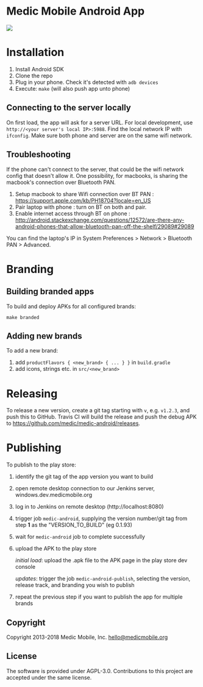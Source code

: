 Medic Mobile Android App
========================

<a href="https://travis-ci.org/medic/medic-android"><img src="https://travis-ci.org/medic/medic-android.svg"/></a>

# Installation

1. Install Android SDK
2. Clone the repo
3. Plug in your phone. Check it's detected with `adb devices`
4. Execute: `make` (will also push app unto phone)

## Connecting to the server locally
On first load, the app will ask for a server URL. For local development, use `http://<your server's local IP>:5988`.
Find the local network IP with `ifconfig`. Make sure both phone and server are on the same wifi network.

## Troubleshooting
If the phone can't connect to the server, that could be the wifi network config that doesn't allow it.
One possibility, for macbooks, is sharing the macbook's connection over Bluetooth PAN.
1. Setup macbook to share Wifi connection over BT PAN : https://support.apple.com/kb/PH18704?locale=en_US
2. Pair laptop with phone : turn on BT on both and pair.
3. Enable internet access through BT on phone : http://android.stackexchange.com/questions/12572/are-there-any-android-phones-that-allow-bluetooth-pan-off-the-shelf/29089#29089

You can find the laptop's IP in System Preferences > Network > Bluetooth PAN > Advanced.


# Branding

## Building branded apps

To build and deploy APKs for all configured brands:

	make branded

## Adding new brands

To add a new brand:

1. add `productFlavors { <new_brand> { ... } }` in `build.gradle`
2. add icons, strings etc. in `src/<new_brand>`


# Releasing

To release a new version, create a git tag starting with `v`, e.g. `v1.2.3`, and push this to GitHub.  Travis CI will build the release and push the debug APK to https://github.com/medic/medic-android/releases.


# Publishing

To publish to the play store:

1. identify the git tag of the app version you want to build
1. open remote desktop connection to our Jenkins server, windows.dev.medicmobile.org
1. log in to Jenkins on remote desktop (http://localhost:8080)
1. trigger job `medic-android`, supplying the version number/git tag from step **1** as the "VERSION_TO_BUILD" (eg 0.1.93)
1. wait for `medic-android` job to complete successfully
1. upload the APK to the play store

	_initial load_: upload the .apk file to the APK page in the play store dev console

	_updates_: trigger the job `medic-android-publish`, selecting the version, release track, and branding you wish to publish

1. repeat the previous step if you want to publish the app for multiple brands

## Copyright

Copyright 2013-2018 Medic Mobile, Inc. <hello@medicmobile.org>

## License

The software is provided under AGPL-3.0. Contributions to this project are accepted under the same license.
